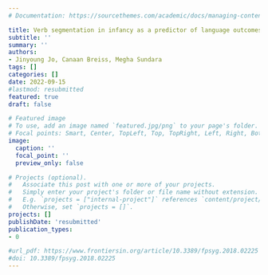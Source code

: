 ```yaml
---
# Documentation: https://sourcethemes.com/academic/docs/managing-content/

title: Verb segmentation in infancy as a predictor of language outcomes in 3-year-olds (in progress)
subtitle: ''
summary: ''
authors:
- Jinyoung Jo, Canaan Breiss, Megha Sundara
tags: []
categories: []
date: 2022-09-15
#lastmod: resubmitted
featured: true
draft: false

# Featured image
# To use, add an image named `featured.jpg/png` to your page's folder.
# Focal points: Smart, Center, TopLeft, Top, TopRight, Left, Right, BottomLeft, Bottom, BottomRight.
image:
  caption: ''
  focal_point: ''
  preview_only: false

# Projects (optional).
#   Associate this post with one or more of your projects.
#   Simply enter your project's folder or file name without extension.
#   E.g. `projects = ["internal-project"]` references `content/project/deep-learning/index.md`.
#   Otherwise, set `projects = []`.
projects: []
publishDate: 'resubmitted'
publication_types:
- 0

#url_pdf: https://www.frontiersin.org/article/10.3389/fpsyg.2018.02225
#doi: 10.3389/fpsyg.2018.02225
---
```

